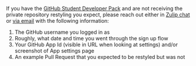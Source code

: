 If you have the [GitHub Student Developer Pack](https://education.github.com/pack) and are not receiving the private repository restyling you expect, please reach out either in [Zulip chat](https://restyled.zulipchat.com) or [via email](mailto:support@restyled.io) with the following information:

1. The GitHub username you logged in as
2. Roughly, what date and time you went through the sign up flow
3. Your GitHub App Id (visible in URL when looking at settings) and/or screenshot of App settings page
4. An example Pull Request that you expected to be restyled but was not